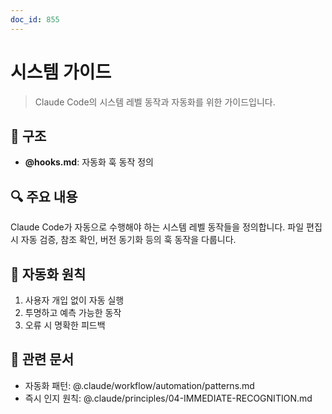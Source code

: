 ```yaml
---
doc_id: 855
---
```


# 시스템 가이드

> Claude Code의 시스템 레벨 동작과 자동화를 위한 가이드입니다.

## 📁 구조

- **@hooks.md**: 자동화 훅 동작 정의

## 🔍 주요 내용

Claude Code가 자동으로 수행해야 하는 시스템 레벨 동작들을 정의합니다. 파일 편집 시 자동 검증, 참조 확인, 버전 동기화 등의 훅 동작을 다룹니다.

## 📌 자동화 원칙

1. 사용자 개입 없이 자동 실행
2. 투명하고 예측 가능한 동작
3. 오류 시 명확한 피드백

## 🔗 관련 문서

- 자동화 패턴: @.claude/workflow/automation/patterns.md
- 즉시 인지 원칙: @.claude/principles/04-IMMEDIATE-RECOGNITION.md